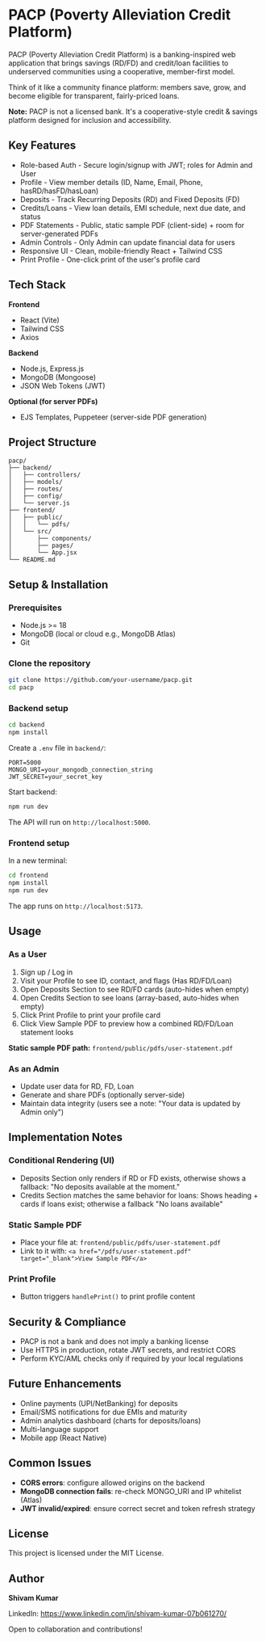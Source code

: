 # PACP (Poverty Alleviation Credit Platform)

PACP (Poverty Alleviation Credit Platform) is a banking-inspired web application that brings savings (RD/FD) and credit/loan facilities to underserved communities using a cooperative, member-first model.

Think of it like a community finance platform: members save, grow, and become eligible for transparent, fairly-priced loans.

**Note:** PACP is not a licensed bank. It's a cooperative-style credit & savings platform designed for inclusion and accessibility.

## Key Features

* Role-based Auth - Secure login/signup with JWT; roles for Admin and User
* Profile - View member details (ID, Name, Email, Phone, hasRD/hasFD/hasLoan)
* Deposits - Track Recurring Deposits (RD) and Fixed Deposits (FD)
* Credits/Loans - View loan details, EMI schedule, next due date, and status
* PDF Statements - Public, static sample PDF (client-side) + room for server-generated PDFs
* Admin Controls - Only Admin can update financial data for users
* Responsive UI - Clean, mobile-friendly React + Tailwind CSS
* Print Profile - One-click print of the user's profile card

## Tech Stack

**Frontend**
* React (Vite)
* Tailwind CSS
* Axios

**Backend**
* Node.js, Express.js
* MongoDB (Mongoose)
* JSON Web Tokens (JWT)

**Optional (for server PDFs)**
* EJS Templates, Puppeteer (server-side PDF generation)

## Project Structure

```
pacp/
├── backend/
│   ├── controllers/
│   ├── models/
│   ├── routes/
│   ├── config/
│   └── server.js
├── frontend/
│   ├── public/
│   │   └── pdfs/
│   └── src/
│       ├── components/
│       ├── pages/
│       └── App.jsx
└── README.md
```

## Setup & Installation

### Prerequisites

* Node.js >= 18
* MongoDB (local or cloud e.g., MongoDB Atlas)
* Git

### Clone the repository

```bash
git clone https://github.com/your-username/pacp.git
cd pacp
```

### Backend setup

```bash
cd backend
npm install
```

Create a `.env` file in `backend/`:

```
PORT=5000
MONGO_URI=your_mongodb_connection_string
JWT_SECRET=your_secret_key
```

Start backend:

```bash
npm run dev
```

The API will run on `http://localhost:5000`.

### Frontend setup

In a new terminal:

```bash
cd frontend
npm install
npm run dev
```

The app runs on `http://localhost:5173`.

## Usage

### As a User

1. Sign up / Log in
2. Visit your Profile to see ID, contact, and flags (Has RD/FD/Loan)
3. Open Deposits Section to see RD/FD cards (auto-hides when empty)
4. Open Credits Section to see loans (array-based, auto-hides when empty)
5. Click Print Profile to print your profile card
6. Click View Sample PDF to preview how a combined RD/FD/Loan statement looks

**Static sample PDF path:** `frontend/public/pdfs/user-statement.pdf`

### As an Admin

* Update user data for RD, FD, Loan
* Generate and share PDFs (optionally server-side)
* Maintain data integrity (users see a note: "Your data is updated by Admin only")

## Implementation Notes

### Conditional Rendering (UI)

* Deposits Section only renders if RD or FD exists, otherwise shows a fallback: "No deposits available at the moment."
* Credits Section matches the same behavior for loans: Shows heading + cards if loans exist; otherwise a fallback "No loans available"

### Static Sample PDF

* Place your file at: `frontend/public/pdfs/user-statement.pdf`
* Link to it with: `<a href="/pdfs/user-statement.pdf" target="_blank">View Sample PDF</a>`

### Print Profile

* Button triggers `handlePrint()` to print profile content

## Security & Compliance

* PACP is not a bank and does not imply a banking license
* Use HTTPS in production, rotate JWT secrets, and restrict CORS
* Perform KYC/AML checks only if required by your local regulations

## Future Enhancements

* Online payments (UPI/NetBanking) for deposits
* Email/SMS notifications for due EMIs and maturity
* Admin analytics dashboard (charts for deposits/loans)
* Multi-language support
* Mobile app (React Native)

## Common Issues

* **CORS errors**: configure allowed origins on the backend
* **MongoDB connection fails**: re-check MONGO_URI and IP whitelist (Atlas)
* **JWT invalid/expired**: ensure correct secret and token refresh strategy

## License

This project is licensed under the MIT License.

## Author

**Shivam Kumar**

LinkedIn: https://www.linkedin.com/in/shivam-kumar-07b061270/

Open to collaboration and contributions!
